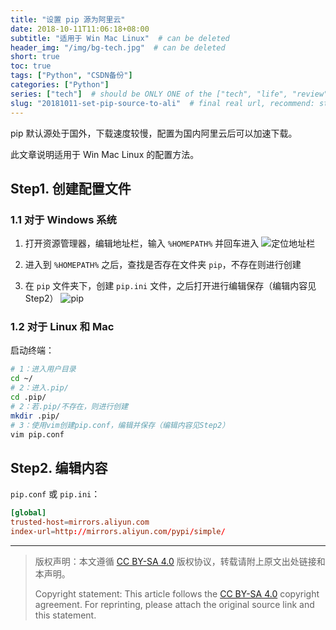 ```yaml
---
title: "设置 pip 源为阿里云"
date: 2018-10-11T11:06:18+08:00
subtitle: "适用于 Win Mac Linux"  # can be deleted
header_img: "/img/bg-tech.jpg"  # can be deleted
short: true
toc: true
tags: ["Python", "CSDN备份"]
categories: ["Python"]
series: ["tech"]  # should be ONLY ONE of the ["tech", "life", "review"]
slug: "20181011-set-pip-source-to-ali"  # final real url, recommend: start by date, follow lower case words with hyphen splitter. E.g., `20230316-text-title`
---
```


pip 默认源处于国外，下载速度较慢，配置为国内阿里云后可以加速下载。

此文章说明适用于 Win Mac Linux 的配置方法。

## Step1. 创建配置文件

### 1.1 对于 Windows 系统

1. 打开资源管理器，编辑地址栏，输入 `%HOMEPATH%` 并回车进入
![定位地址栏](/img/posts/20181011110130337.png "定位地址栏")

2. 进入到 `%HOMEPATH%` 之后，查找是否存在文件夹 `pip`，不存在则进行创建
3. 在 `pip` 文件夹下，创建 `pip.ini` 文件，之后打开进行编辑保存（编辑内容见Step2）
![pip](/img/posts/20181011110429767.png "pip")

### 1.2 对于 Linux 和 Mac

启动终端：
```bash
# 1：进入用户目录
cd ~/
# 2：进入.pip/
cd .pip/
# 2：若.pip/不存在，则进行创建
mkdir .pip/
# 3：使用vim创建pip.conf，编辑并保存（编辑内容见Step2）
vim pip.conf
```

## Step2. 编辑内容

`pip.conf` 或 `pip.ini`：
```conf
[global]
trusted-host=mirrors.aliyun.com
index-url=http://mirrors.aliyun.com/pypi/simple/
```

---

> 版权声明：本文遵循 [CC BY-SA 4.0](https://creativecommons.org/licenses/by-sa/4.0/deed.zh) 版权协议，转载请附上原文出处链接和本声明。
>
> Copyright statement: This article follows the [CC BY-SA 4.0](https://creativecommons.org/licenses/by-sa/4.0/deed.en) copyright agreement. For reprinting, please attach the original source link and this statement.
